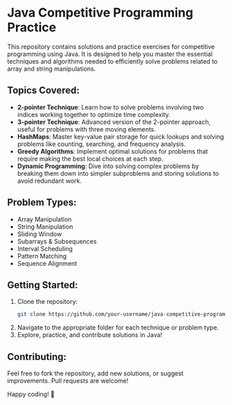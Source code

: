 # Java Competitive Programming Practice

This repository contains solutions and practice exercises for competitive programming using Java. It is designed to help you master the essential techniques and algorithms needed to efficiently solve problems related to array and string manipulations.

## Topics Covered:
- **2-pointer Technique**: Learn how to solve problems involving two indices working together to optimize time complexity.
- **3-pointer Technique**: Advanced version of the 2-pointer approach, useful for problems with three moving elements.
- **HashMaps**: Master key-value pair storage for quick lookups and solving problems like counting, searching, and frequency analysis.
- **Greedy Algorithms**: Implement optimal solutions for problems that require making the best local choices at each step.
- **Dynamic Programming**: Dive into solving complex problems by breaking them down into simpler subproblems and storing solutions to avoid redundant work.

## Problem Types:
- Array Manipulation
- String Manipulation
- Sliding Window
- Subarrays & Subsequences
- Interval Scheduling
- Pattern Matching
- Sequence Alignment

## Getting Started:
1. Clone the repository:
   ```bash
   git clone https://github.com/your-username/java-competitive-programming.git
   ```
2. Navigate to the appropriate folder for each technique or problem type.
3. Explore, practice, and contribute solutions in Java!

## Contributing:
Feel free to fork the repository, add new solutions, or suggest improvements. Pull requests are welcome!

Happy coding! 🚀

